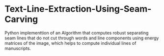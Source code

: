 # Text-Line-Extraction-Using-Seam-Carving
Python implementtion of an Algorithm that computes robust separating seam lines that do not cut through words and line components using energy matrices of the image, which helps to compute individual lines of manuscripts.
